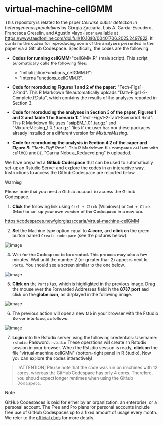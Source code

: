 # virtual-machine-cellGMM
This repository is related to the paper _Cellwise outlier detection in heterogeneous populations_ by Giorgia Zaccaria, Luis A. García-Escudero, Francesca Greselin, and Agustín Mayo-Íscar available at https://www.tandfonline.com/doi/full/10.1080/00401706.2025.2497822. It contains the codes for reproducing some of the analyses presented in the paper via a Github Codespace. Specifically, the codes are the following:

- **Codes for running cellGMM:** "cellGMM.R" (main script). 
   This script automatically calls the following files:  
    - "InitializationFunctions_cellGMM.R"; 
    - "InternalFunctions_cellGMM.R".
     
- **Code for reproducing Figures 1 and 2 of the paper:** "Tech-Figs1-2.Rmd". 
     This R Markdown file automatically uploads "Data-Figs1-2-Complete.RData", which contains the results of the analyses reported in Section 3. 
    
- **Code for reproducing the analyses in Section 3 of the paper, Figures 1 and 2 and Table 1 for Scenario 1:** "Tech-Figs1-2-Tab1-Scenario1.Rmd". 
   This R Markdown file uses "snipEM_1.0.1.tar.gz" and "MixtureMissing_1.0.2.tar.gz" files if the user has not these packages already installed or a different version for *MixtureMissing*.

- **Code for reproducing the analysis in Section 4.2 of the paper and Figure 5:** "Tech-Fig5.Rmd". 
   This R Markdown file compares `cellGMM` with `cellMCD` and `DI`. "Carina Nebula_Reduced.png" is uploaded.

We have prepared a **Github Codespace** that can be used to automatically set-up an Rstudio Server and explore the codes in an interactive way. Instructions to access the Github Codespace are reported below.

> [!WARNING]
> Please note that you need a Github account to access the Github Codespace.

1. **Click** the following link using `Ctrl + Click` (Windows) or `Cmd + Click` (Mac) to set-up your own version of the Codespace in a new tab. 

<a href="https://codespaces.new/giorgiazaccaria/virtual-machine-cellGMM" target="_blank" rel="noopener noreferrer">https://codespaces.new/giorgiazaccaria/virtual-machine-cellGMM</a>

2.  **Set** the Machine type option equal to **4-core**, and **click on** the green button named `Create codespace` (see the pictures below).

![image](https://github.com/user-attachments/assets/6b2c4137-4ede-4950-ae28-14e7c89a6d83)

3. Wait for the Codespace to be created. This process may take a few minutes. Wait until the number 2 (or greater than 2) appears next to `Ports`. You should see a screen similar to the one below.
   
![image](https://github.com/user-attachments/assets/f97af82d-1ac5-4307-bb67-0b54c795cb7e)
   
5. **Click on** the `Ports` tab, which is highlighted in the previous image. Drag the mouse over the Forwarded Addresses field in the **8787 port** and click on the **globe icon**, as displayed in the following image.
   
![image](https://github.com/user-attachments/assets/7dd1b898-e1e3-4a62-9db5-acdfc25f4610)

6. The previous action will open a new tab in your browser with the Rstudio Server interface, as follows.

![image](https://github.com/user-attachments/assets/759db5a3-dbcc-4533-b63b-80fbfe79effb)
   
7. **Login** into the Rstudio server using the following credentials:
Username: `rstudio`
Password: `rstudio`
These operations will create an Rstudio session in your browser. When the Rstudio session is ready, **click on** the file "virtual-machine-cellGMM" (bottom-right panel in R Studio). Now you can explore the codes interactively!

> [!ATTENTION]
> Please note that the code was run on machines with 12 cores, whereas the GitHub Codespace has only 4 cores. Therefore, you should expect longer runtimes when using the Github Codespace.

> [!NOTE]
> GitHub Codespaces is paid for either by an organization, an enterprise, or a personal account. The Free and Pro plans for personal accounts include free use of GitHub Codespaces up to a fixed amount of usage every month.
 We refer to the <a href="https://docs.github.com/en/billing/managing-billing-for-your-products/managing-billing-for-github-codespaces/about-billing-for-github-codespaces">official docs</a> for more details.
